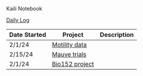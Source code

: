 Kaili Notebook

[Daily Log](https://github.com/auchak06/Kaili_Auchampach_Notebook/blob/main/Daily_Log.md)

Date Started|Project|Description
--|--|--
2/1/24|[Motility data](https://github.com/auchak06/Kaili_Auchampach_Notebook/blob/main/Motility_Assay_Data.md)|
2/15/24|[Mauve trials](https://github.com/auchak06/Kaili_Auchampach_Notebook/blob/main/GenomeAlignment_Mauve_Trials.md)|
2/1/24|[Bio152 project](https://github.com/auchak06/Kaili_Auchampach_Notebook/blob/main/Bio152Project.md)|

